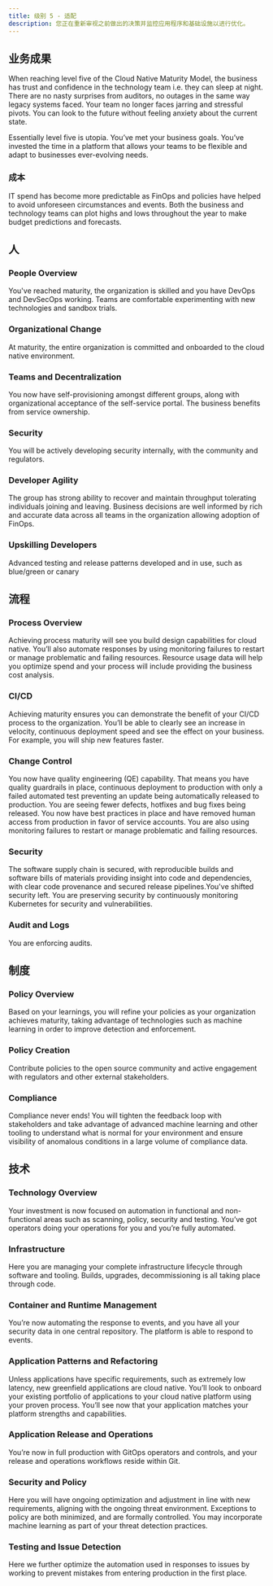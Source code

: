 ```yaml
---
title: 级别 5 - 适配
description: 您正在重新审视之前做出的决策并监控应用程序和基础设施以进行优化。
---
```


## <i class="fas fa-building"></i> 业务成果

When reaching level five of the Cloud Native Maturity Model, the business has trust and confidence in the technology team i.e. they can sleep at night. There are no nasty surprises from auditors, no outages in the same way legacy systems faced. Your team no longer faces jarring and stressful pivots. You can look to the future without feeling anxiety about the current state.

Essentially level five is utopia. You’ve met your business goals. You’ve invested the time in a platform that allows your teams to be flexible and adapt to businesses ever-evolving needs.

### 成本

IT spend has become more predictable as FinOps and policies have helped to avoid unforeseen circumstances and events. Both the business and technology teams can plot highs and lows throughout the year to make budget predictions and forecasts.

## <i class="fas fa-users"></i> 人

### People Overview

You've reached maturity, the organization is skilled and you have DevOps and DevSecOps working. Teams are comfortable experimenting with new technologies and sandbox trials.

### Organizational Change

At maturity, the entire organization is committed and onboarded to the cloud native environment.

### Teams and Decentralization

You now have self-provisioning amongst different groups, along with organizational acceptance of the self-service portal. The business benefits from service ownership.

### Security

You will be actively developing security internally, with the community and regulators.

### Developer Agility
The group has strong ability to recover and maintain throughput tolerating individuals joining and leaving. Business decisions are well informed by rich and accurate data across all teams in the organization allowing adoption of FinOps.

### Upskilling Developers

Advanced testing and release patterns developed and in use, such as blue/green or canary

## <i class="fas fa-cogs"></i> 流程

### Process Overview

Achieving process maturity will see you build design capabilities for cloud native. You’ll also automate responses by using monitoring failures to restart or manage problematic and failing resources. Resource usage data will help you optimize spend and your process will include providing the business cost analysis.

### CI/CD

Achieving maturity ensures you can demonstrate the benefit of your CI/CD process to the organization. You’ll be able to clearly see an increase in velocity, continuous deployment speed and see the effect on your business. For example, you will ship new features faster.

### Change Control
You now have quality engineering (QE) capability. That means you have quality guardrails in place, continuous deployment to production with only a failed automated test preventing an update being automatically released to production. You are seeing fewer defects, hotfixes and bug fixes being released. You now have best practices in place and have removed human access from production in favor of service accounts. You are also using monitoring failures to restart or manage problematic and failing resources.

### Security
The software supply chain is secured, with reproducible builds and software bills of materials providing insight into code and dependencies, with clear code provenance and secured release pipelines.You've shifted security left. You are preserving security by continuously monitoring Kubernetes for security and vulnerabilities.

### Audit and Logs
You are enforcing audits.

## <i class="fas fa-edit"></i> 制度

### Policy Overview

Based on your learnings, you will refine your policies as your organization achieves maturity, taking advantage of technologies such as machine learning in order to improve detection and enforcement.

### Policy Creation

Contribute policies to the open source community and active engagement with regulators and other external stakeholders.

### Compliance

Compliance never ends! You will tighten the feedback loop with stakeholders and take advantage of advanced machine learning and other tooling to understand what is normal for your environment and ensure visibility of anomalous conditions in a large volume of compliance data.

## <i class="fas fa-server"></i> 技术

### Technology Overview

Your investment is now focused on automation in functional and non-functional areas such as scanning, policy, security and testing. You’ve got operators doing your operations for you and you’re fully automated.

### Infrastructure

Here you are managing your complete infrastructure lifecycle through software and tooling. Builds, upgrades, decommissioning is all taking place through code.

### Container and Runtime Management

You’re now automating the response to events, and you have all your security data in one central repository. The platform is able to respond to events.

### Application Patterns and Refactoring

Unless applications have specific requirements, such as extremely low latency, new greenfield applications are cloud native. You’ll look to onboard your existing portfolio of applications to your cloud native platform using your proven process. You’ll see now that your application matches your platform strengths and capabilities.

### Application Release and Operations

You’re now in full production with GitOps operators and controls, and your release and operations workflows reside within Git.

### Security and Policy

Here you will have ongoing optimization and adjustment in line with new requirements, aligning with the ongoing threat environment. Exceptions to policy are both minimized, and are formally controlled. You may incorporate machine learning as part of your threat detection practices.

### Testing and Issue Detection

Here we further optimize the automation used in responses to issues by working to prevent mistakes from entering production in the first place.
